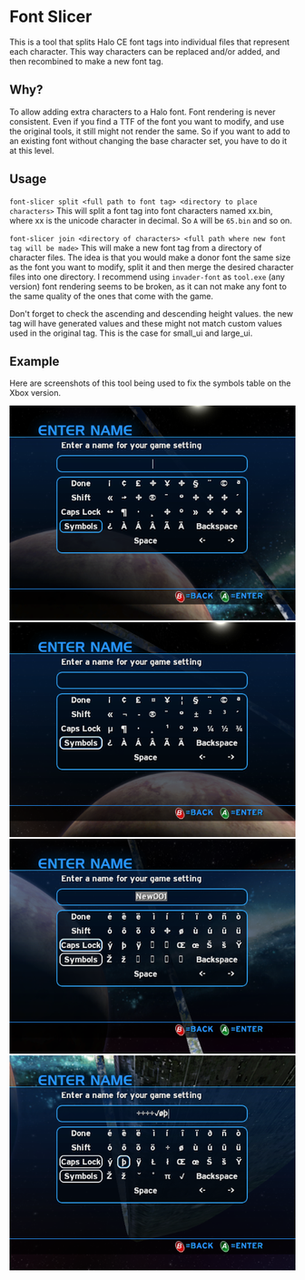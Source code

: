 # Font Slicer

This is a tool that splits Halo CE font tags into individual files that represent each character.
This way characters can be replaced and/or added, and then recombined to make a new font tag.

## Why?

To allow adding extra characters to a Halo font.
Font rendering is never consistent. Even if you find a TTF of the font you want to modify, and use the original tools, it still might not render the same.
So if you want to add to an existing font without changing the base character set, you have to do it at this level.

## Usage

`font-slicer split <full path to font tag> <directory to place characters>`
This will split a font tag into font characters named xx.bin, where xx is the unicode character in decimal. So `A` will be `65.bin` and so on.

`font-slicer join <directory of characters> <full path where new font tag will be made>`
This will make a new font tag from a directory of character files.
The idea is that you would make a donor font the same size as the font you want to modify, split it and then merge the desired character files into one directory.
I recommend using `invader-font` as `tool.exe` (any version) font rendering seems to be broken, as it can not make any font to the same quality of the ones that come with the game.

Don't forget to check the ascending and descending height values. the new tag will have generated values and these might not match custom values used in the original tag. This is the case for small_ui and large_ui.

## Example

Here are screenshots of this tool being used to fix the symbols table on the Xbox version.

![shipped1](res/shipped1.png) ![fixed1](res/fixed1.png)
![shipped2](res/shipped2.png) ![fixed2](res/fixed2.png)

